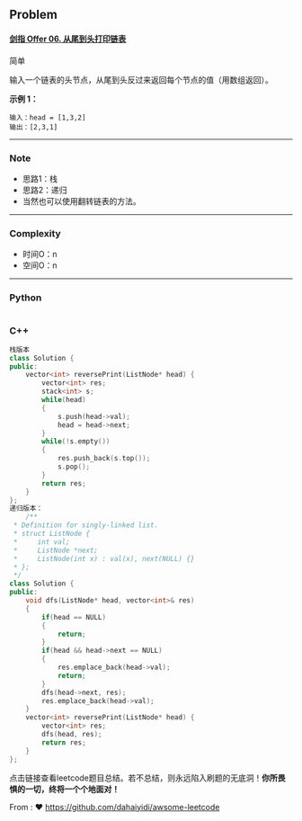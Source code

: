 ## Problem

#### [剑指 Offer 06. 从尾到头打印链表](https://leetcode-cn.com/problems/cong-wei-dao-tou-da-yin-lian-biao-lcof/)

简单

输入一个链表的头节点，从尾到头反过来返回每个节点的值（用数组返回）。

 

**示例 1：**

```
输入：head = [1,3,2]
输出：[2,3,1]
```

------

### Note

- 思路1：栈
- 思路2：递归
- 当然也可以使用翻转链表的方法。

------

### Complexity

- 时间O：n
- 空间O：n

------

### Python

```python

```

### C++

```C++
栈版本
class Solution {
public:
    vector<int> reversePrint(ListNode* head) {
        vector<int> res;
        stack<int> s;
        while(head)
        {
            s.push(head->val);
            head = head->next;
        }
        while(!s.empty())
        {
            res.push_back(s.top());
            s.pop();
        }
        return res;
    }
};
递归版本：
    /**
 * Definition for singly-linked list.
 * struct ListNode {
 *     int val;
 *     ListNode *next;
 *     ListNode(int x) : val(x), next(NULL) {}
 * };
 */
class Solution {
public:
    void dfs(ListNode* head, vector<int>& res)
    {
        if(head == NULL)
        {
            return;
        }
        if(head && head->next == NULL)
        {
            res.emplace_back(head->val);
            return;
        }
        dfs(head->next, res);
        res.emplace_back(head->val);
    }
    vector<int> reversePrint(ListNode* head) {
        vector<int> res;
        dfs(head, res);
        return res;
    }
};
```



点击链接查看leetcode题目总结。若不总结，则永远陷入刷题的无底洞！**你所畏惧的一切，终将一个个地面对！**

From : :heart: https://github.com/dahaiyidi/awsome-leetcode
